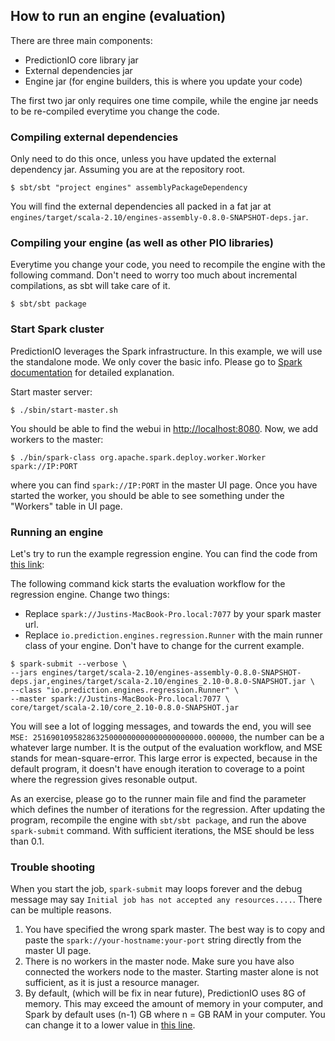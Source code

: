 ## How to run an engine (evaluation)

There are three main components:
- PredictionIO core library jar
- External dependencies jar
- Engine jar (for engine builders, this is where you update your code)

The first two jar only requires one time compile, while the engine jar needs to be re-compiled everytime you change the code.

### Compiling external dependencies
Only need to do this once, unless you have updated the external dependency jar. Assuming you are at the repository root.
```
$ sbt/sbt "project engines" assemblyPackageDependency
```
You will find the external dependencies all packed in a fat jar at `engines/target/scala-2.10/engines-assembly-0.8.0-SNAPSHOT-deps.jar`.

### Compiling your engine (as well as other PIO libraries)
Everytime you change your code, you need to recompile the engine with the following command. Don't need to worry too much about incremental compilations, as sbt will take care of it.
```
$ sbt/sbt package
```

### Start Spark cluster
PredictionIO leverages the Spark infrastructure. In this example, we will use the standalone mode. We only cover the basic info. Please go to [Spark documentation](http://spark.apache.org/docs/latest/spark-standalone.html) for detailed explanation.

Start master server:
```
$ ./sbin/start-master.sh
```

You should be able to find the webui in [http://localhost:8080](http://localhost:8080). Now, we add workers to the master:
```
$ ./bin/spark-class org.apache.spark.deploy.worker.Worker spark://IP:PORT
```
where you can find `spark://IP:PORT` in the master UI page. Once you have started the worker, you should be able to see something under the "Workers" table in UI page.


### Running an engine
Let's try to run the example regression engine. You can find the code from [this link](https://github.com/PredictionIO/Imagine/blob/master/engines/src/main/scala/regression/Run.scala):

The following command kick starts the evaluation workflow for the regression engine. Change two things:
- Replace `spark://Justins-MacBook-Pro.local:7077` by your spark master url.
- Replace `io.prediction.engines.regression.Runner` with the main runner class of your engine. Don't have to change for the current example.
```
$ spark-submit --verbose \
--jars engines/target/scala-2.10/engines-assembly-0.8.0-SNAPSHOT-deps.jar,engines/target/scala-2.10/engines_2.10-0.8.0-SNAPSHOT.jar \
--class "io.prediction.engines.regression.Runner" \
--master spark://Justins-MacBook-Pro.local:7077 \
core/target/scala-2.10/core_2.10-0.8.0-SNAPSHOT.jar
```

You will see a lot of logging messages, and towards the end, you will see `MSE: 25169010958286325000000000000000000000.000000`, the number can be a whatever large number. It is the output of the evaluation workflow, and MSE stands for mean-square-error. This large error is expected, because in the default program, it doesn't have enough iteration to coverage to a point where the regression gives resonable output.

As an exercise, please go to the runner main file and find the parameter which defines the number of iterations for the regression. After updating the program, recompile the engine with `sbt/sbt package`, and run the above `spark-submit` command. With sufficient iterations, the MSE should be less than 0.1.

### Trouble shooting
When you start the job, `spark-submit` may loops forever and the debug message may say `Initial job has not accepted any resources....`. There can be multiple reasons.

1. You have specified the wrong spark master. The best way is to copy and paste the `spark://your-hostname:your-port` string directly from the master UI page.
2. There is no workers in the master node. Make sure you have also connected the workers node to the master. Starting master alone is not sufficient, as it is just a resource manager.
3. By default, (which will be fix in near future), PredictionIO uses 8G of memory. This may exceed the amount of memory in your computer, and Spark by default uses (n-1) GB where n = GB RAM in your computer. You can change it to a lower value in [this line](https://github.com/PredictionIO/Imagine/blob/master/core/src/main/scala/workflow/EvaluationWorkflow.scala#L258).
